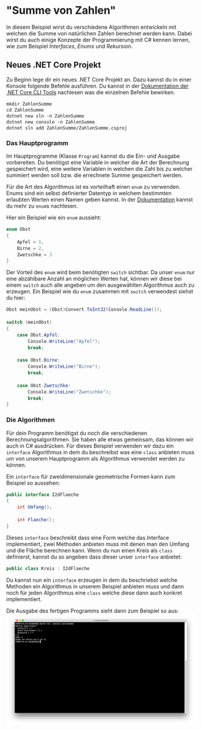 # "Summe von Zahlen"

In diesem Beispiel wirst du verschiedene Algorithmen entwickeln mit welchen die Summe von natürlichen Zahlen berechnet werden kann. Dabei wirst du auch einige Konzepte der Programmierung mit C# kennen lernen, wie zum Beispiel _Interfaces_, _Enums_ und _Rekursion_.

## Neues .NET Core Projekt
Zu Beginn lege dir ein neues .NET Core Projekt an. Dazu kannst du in einer Konsole folgende Befehle ausführen. Du kannst in der [Dokumentation der .NET Core CLI Tools][dotnet-cli-tools] nachlesen was die einzelnen Befehle bewirken.

```shell
mkdir ZahlenSumme
cd ZahlenSumme
dotnet new sln -n ZahlenSumme
dotnet new console -n ZahlenSumme
dotnet sln add ZahlenSumme/ZahlenSumme.csproj
```

### Das Hauptprogramm

Im Hauptprogramme (Klasse ```Program```) kannst du die Ein- und Ausgabe vorbereiten. Du benötigst eine Variable in welcher die Art der Berechnung gespeichert wird, eine weitere Variablen in welchen die Zahl bis zu welcher summiert werden soll bzw. die errechnete Summe gespeichert werden.

Für die Art des Algorithmus ist es vorteilhaft einen ```enum``` zu verwenden. Enums sind ein selbst definierter Datentyp in welchem bestimmten erlaubten Werten einen Namen geben kannst. In der [Dokumentation][dotnet-csharp-enum] kannst du mehr zu ```enum```s nachlesen.

Hier ein Beispiel wie ein ```enum``` aussieht:
```csharp
enum Obst
{
    Apfel = 1,
    Birne = 2,
    Zwetschke = 3
}
```

Der Vorteil des ```enum``` wird beim benötigten ```switch``` sichtbar. Da unser ```enum``` nur eine abzählbare Anzahl an möglichen Werten hat, können wir diese bei einem ```switch``` auch alle angeben um den ausgewählten Algorithmus auch zu erzeugen. Ein Beispiel wie du ```enum``` zusammen mit ```switch``` verwendest siehst du hier:


```csharp
Obst meinObst = (Obst)Convert.ToInt32(Console.ReadLine());

switch (meinObst)
{
    case Obst.Apfel:
        Console.WriteLine("Apfel");
        break;

    case Obst.Birne:
        Console.WriteLine("Birne");
        break;

    case Obst.Zwetschke:
        Console.WriteLine("Zwetschke");
        break;
}
```

### Die Algorithmen

Für dein Programm benötigst du noch die verschiedenen Berechnungsalgorithmen. Sie haben alle etwas gemeinsam, das können wir auch in C# ausdrücken. Für dieses Beispiel verwenden wir dazu ein ```interface``` Algorithmus  in dem du beschreibst was eine ```class``` anbieten muss um von unserem Hauptprogramm als Algorithmus verwendet werden zu können.

Ein ```interface``` für zweidimensionale geometrische Formen kann zum Beispiel so aussehen:

```csharp
public interface I2dFlaeche
{
    int Umfang();

    int Flaeche();
}
```

Dieses ```interface``` beschreibt dass eine Form welche das Interface implementiert, zwei Methoden anbieten muss mit denen man den Umfang und die Fläche berechnen kann. Wenn du nun einen Kreis als ```class``` definierst, kannst du so angeben dass dieser unser ```interface``` anbietet:

```csharp
public class Kreis : I2dFlaeche
```

Du kannst nun ein ```interface``` erzeugen in dem du beschriebst welche Methoden ein Algorithmus in unserem Beispiel anbieten muss und dann noch für jeden Algorithmus eine ```class``` welche diese dann auch konkret implementiert.

Die Ausgabe des fertigen Programms sieht dann zum Beispiel so aus:
![Konsole](images/Console.png)

[dotnet-cli-tools]: https://docs.microsoft.com/en-us/dotnet/core/tools/?tabs=netcore2x
[dotnet-csharp-enum]: https://docs.microsoft.com/en-us/dotnet/csharp/language-reference/keywords/enum
[dotnet-csharp-interface]: https://docs.microsoft.com/en-us/dotnet/csharp/language-reference/keywords/interface
